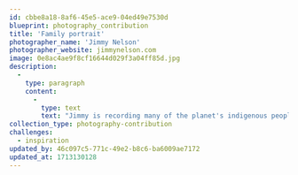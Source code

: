 ```yaml
---
id: cbbe8a18-8af6-45e5-ace9-04ed49e7530d
blueprint: photography_contribution
title: 'Family portrait'
photographer_name: 'Jimmy Nelson'
photographer_website: jimmynelson.com
image: 0e8ac4ae9f8cf16644d029f3a04ff85d.jpg
description:
  -
    type: paragraph
    content:
      -
        type: text
        text: "Jimmy is recording many of the planet's indigenous peoples...."
collection_type: photography-contribution
challenges:
  - inspiration
updated_by: 46c097c5-771c-49e2-b8c6-ba6009ae7172
updated_at: 1713130128
---
```

